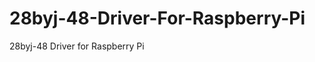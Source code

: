 28byj-48-Driver-For-Raspberry-Pi
================================

28byj-48 Driver for Raspberry Pi
